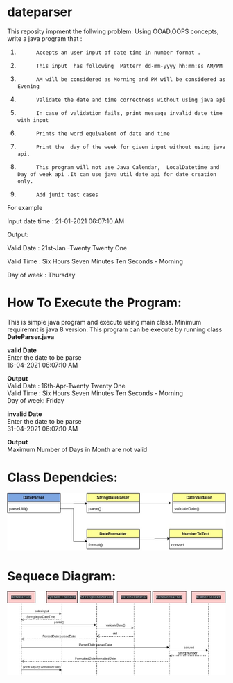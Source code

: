 # dateparser
This reposity impment the follwing problem:
Using OOAD,OOPS  concepts, write  a java program that  :

1)           Accepts an user input of date time in number format .

2)           This input  has following  Pattern dd-mm-yyyy hh:mm:ss AM/PM

3)           AM will be considered as Morning and PM will be considered as Evening

4)           Validate the date and time correctness without using java api

5)           In case of validation fails, print message invalid date time with input

6)           Prints the word equivalent of date and time

7)           Print the  day of the week for given input without using java api.

8)           This program will not use Java Calendar,  LocalDatetime and Day of week api .It can use java util date api for date creation only.

9)           Add junit test cases

For example 

Input date time : 21-01-2021 06:07:10 AM 

Output:

Valid Date : 21st-Jan -Twenty Twenty One

Valid Time : Six Hours Seven Minutes Ten Seconds - Morning

Day of week : Thursday 

# How To Execute the Program:

This is simple java program and execute using main class. Minimum requiremnt is java 8 version. This program can be execute by running class **DateParser.java**

**valid Date**  <br/>
Enter the date to be parse<br/>
16-04-2021 06:07:10 AM<br/>

**Output**<br/>
Valid Date : 16th-Apr-Twenty Twenty One<br/>
Valid Time : Six Hours Seven Minutes Ten Seconds - Morning<br/>
Day of week: Friday<br/>

**invalid Date**<br/>
Enter the date to be parse<br/>
31-04-2021 06:07:10 AM<br/>
 
**Output** <br/>
Maximum Number of Days in Month are not valid<br/>  

# Class Dependcies:

 ![alt text](class_diagram.jpg)
 
 # Sequece Diagram:
 ![alt text](sequence_diagram.jpg)
